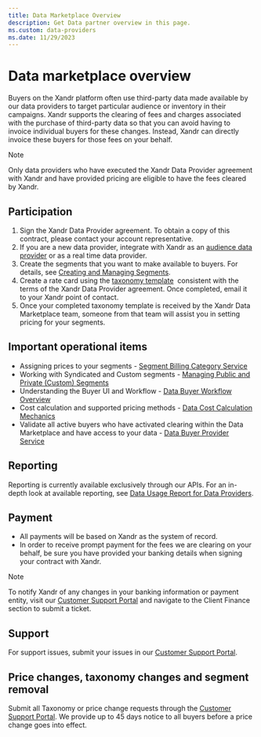 ```yaml
---
title: Data Marketplace Overview
description: Get Data partner overview in this page. 
ms.custom: data-providers
ms.date: 11/29/2023
---
```


# Data marketplace overview

Buyers on the Xandr platform often use third-party data made available by our data providers to target particular audience or inventory in their campaigns. Xandr supports the clearing of fees and charges associated with the purchase of third-party data so that you can avoid having to invoice individual buyers for these changes. Instead, Xandr can directly invoice these buyers for those fees on your behalf.

> [!NOTE]
> Only data providers who have executed the Xandr Data Provider agreement with Xandr and have provided pricing are eligible to have the fees cleared by Xandr.

## Participation

1. Sign the Xandr Data Provider agreement. To obtain a copy of this contract, please contact your account representative.
1. If you are a new data provider, integrate with Xandr as an [audience data provider](audience-data-integrations.md) or as a real time data provider.
1. Create the segments that you want to make available to buyers. For details, see [Creating and Managing Segments](creating-and-managing-segments.md).
1. Create a rate card using the [taxonomy template](https://download.microsoft.com/download/a/5/1/a513362a-9ce9-486e-909b-90be51649dbd/taxonomy-template-new-7-19.xlsx)  consistent with the terms of the Xandr Data Provider agreement. Once completed, email it to your Xandr point of contact.
1. Once your completed taxonomy template is received by the Xandr Data Marketplace team, someone from that team will assist you in setting pricing for your segments.

## Important operational items

- Assigning prices to your segments - [Segment Billing Category Service](segment-billing-category-service.md)
- Working with Syndicated and Custom segments - [Managing Public and Private (Custom) Segments](managing-public-and-private-custom-segments.md)
- Understanding the Buyer UI and Workflow - [Data Buyer Workflow Overview](data-buyer-workflow-changes.md)
- Cost calculation and supported pricing methods - [Data Cost Calculation Mechanics](data-cost-calculation-mechanics.md)
- Validate all active buyers who have activated clearing within the Data Marketplace and have access to your data - [Data Buyer Provider Service](data-buyer-provider-service.md)

## Reporting

Reporting is currently available exclusively through our APIs. For an in-depth look at available reporting, see [Data Usage Report for Data Providers](data-usage-report-for-data-providers.md).

## Payment

- All payments will be based on Xandr as the system of record.
- In order to receive prompt payment for the fees we are clearing on your behalf, be sure you have provided your banking details when signing your contract with Xandr.

> [!NOTE]
> To notify Xandr of any changes in your banking information or payment entity, visit our [Customer Support Portal](https://help.xandr.com/s/login/) and navigate to the Client Finance section to submit a ticket.

## Support

For support issues, submit your issues in our [Customer Support Portal](https://help.xandr.com/s/login/).

## Price changes, taxonomy changes and segment removal

Submit all Taxonomy or price change requests through the [Customer Support Portal](https://help.xandr.com/s/login/). We provide up to 45 days notice to all buyers before a price change goes into effect.
